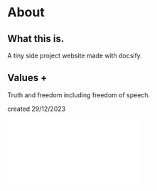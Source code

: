 # About
## What this is.
A tiny side project website made with docsify.

## Values +

Truth and freedom including freedom of speech.

created 29/12/2023




![](InterestingBytes/articles/recommended_sites.md ':include :type=code')

